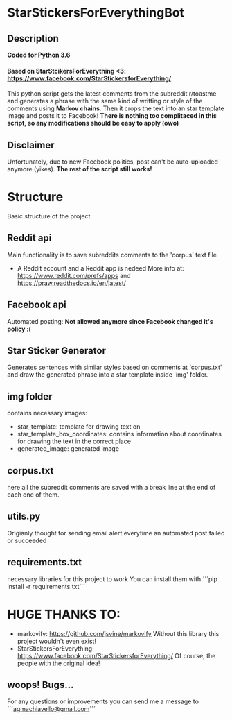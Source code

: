 # StarStickersForEverythingBot
## Description
**Coded for Python 3.6**
#### Based on StarStcikersForEverything <3: https://www.facebook.com/StarStickersforEverything/
This python script gets the latest comments from the subreddit r/toastme and generates a phrase with the same kind of writting or style of the comments using **Markov chains**.  Then it crops the text into an star template image and posts it to Facebook! 
**There is nothing too complitaced in this script, so any modifications should be easy to apply (owo)**
## Disclaimer
Unfortunately, due to new Facebook politics, post can't be auto-uploaded anymore (yikes). **The rest of the script still works!**
# Structure
Basic structure of the project
## Reddit api
Main functionality is to save subreddits comments to the 'corpus' text file
- A Reddit account and a Reddit app is nedeed
More info at: https://www.reddit.com/prefs/apps and https://praw.readthedocs.io/en/latest/
## Facebook api
Automated posting: **Not allowed anymore since Facebook changed it's policy :(**
## Star Sticker Generator
Generates sentences with similar styles based on comments at 'corpus.txt' and draw the generated phrase into a star template inside 'img' folder.
## img folder
contains necessary images:
- star_template: template for drawing text on
- star_template_box_coordinates: contains information about coordinates for drawing the text in the correct place
- generated_image: generated image
## corpus.txt
here all the subreddit comments are saved with a break line at the end of each one of them.
## utils.py
Origianly thought for sending email alert everytime an automated post failed or succeeded
## requirements.txt
necessary libraries for this project to work  You can install them with ´´´pip install -r requirements.txt´´´

# HUGE THANKS TO:
- markovify: https://github.com/jsvine/markovify
Without this library this project wouldn't even exist!
- StarStickersForEverything: https://www.facebook.com/StarStickersforEverything/
Of course, the people with the original idea!

## woops! Bugs...
For any questions or improvements you can send me a message to ´´´agmachiavello@gmail.com´´´
